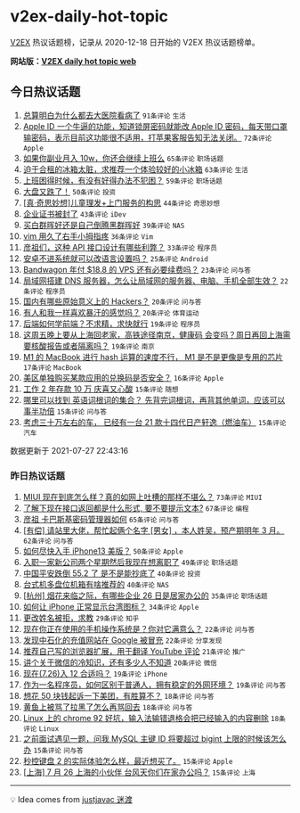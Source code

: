 # v2ex-daily-hot-topic

[V2EX](https://www.v2ex.com/) 热议话题榜，记录从 2020-12-18 日开始的 V2EX 热议话题榜单。

**网站版：[V2EX daily hot topic web](https://boojack.github.io/v2ex-daily-hot-topic-web/)**

## 今日热议话题

<!-- TODAY BEGIN -->

1. [总算明白为什么都去大医院看病了](https://www.v2ex.com/t/791976) `91条评论` `生活`
1. [Apple ID 一个牛逼的功能，知道锁屏密码就能改 Apple ID 密码，每天带口罩输密码，表示目前这功能很不适用，打苹果客服告知无法关闭。](https://www.v2ex.com/t/792015) `72条评论` `Apple`
1. [如果你副业月入 10w，你还会继续上班么](https://www.v2ex.com/t/792067) `65条评论` `职场话题`
1. [迫于合租的冰箱太脏，求推荐一个体验较好的小冰箱](https://www.v2ex.com/t/792002) `63条评论` `生活`
1. [上班困得时候，有没有好得办法不犯困？](https://www.v2ex.com/t/791982) `59条评论` `职场话题`
1. [大盘又跌了！](https://www.v2ex.com/t/792061) `50条评论` `投资`
1. [[真·奇思妙想]儿童理发+上门服务的构思](https://www.v2ex.com/t/792047) `44条评论` `奇思妙想`
1. [企业证书被封了](https://www.v2ex.com/t/791985) `43条评论` `iDev`
1. [买白群晖好还是自己倒腾黑群晖好](https://www.v2ex.com/t/792068) `39条评论` `NAS`
1. [vim 用久了右手小拇指疼](https://www.v2ex.com/t/792022) `36条评论` `Vim`
1. [彦祖们，这种 API 接口设计有哪些利弊？](https://www.v2ex.com/t/791983) `33条评论` `程序员`
1. [安卓不进系统就可以改语言设置吗？](https://www.v2ex.com/t/792101) `25条评论` `Android`
1. [Bandwagon 年付 $18.8 的 VPS 还有必要续费吗？](https://www.v2ex.com/t/792085) `23条评论` `问与答`
1. [局域网搭建 DNS 服务器，怎么让局域网的服务器、电脑、手机全部生效？](https://www.v2ex.com/t/792107) `22条评论` `程序员`
1. [国内有哪些原始意义上的 Hackers？](https://www.v2ex.com/t/792111) `20条评论` `问与答`
1. [有人和我一样喜欢暴汗的感觉吗？](https://www.v2ex.com/t/792030) `20条评论` `体育运动`
1. [后端如何学前端？不求精，求快就行](https://www.v2ex.com/t/792134) `19条评论` `程序员`
1. [这周五晚上要从上海回老家，高铁途径南京，健康码 会变吗？周日再回上海需要核酸报告或者隔离吗？](https://www.v2ex.com/t/791966) `19条评论` `南京`
1. [M1 的 MacBook 进行 hash 运算的速度不行， M1 是不是更像是专用的芯片](https://www.v2ex.com/t/791996) `17条评论` `MacBook`
1. [美区单独购买某款应用的兑换码是否安全？](https://www.v2ex.com/t/791965) `16条评论` `Apple`
1. [工作 2 年存款 10 万 庆喜又心酸](https://www.v2ex.com/t/792110) `15条评论` `随想`
1. [哪里可以找到 英语词根词的集合？ 先背完词根词，再背其他单词，应该可以事半功倍](https://www.v2ex.com/t/792089) `15条评论` `问与答`
1. [考虑三十万左右的车， 已经有一台 21 款十四代日产轩逸（燃油车）](https://www.v2ex.com/t/791997) `15条评论` `汽车`

数据更新于 2021-07-27 22:43:16

<!-- TODAY END -->

### 昨日热议话题

<!-- YESTERDAY BEGIN -->

1. [MIUI 现在到底怎么样？真的如网上吐槽的那样不堪么？](https://www.v2ex.com/t/791801) `73条评论` `MIUI`
1. [了解下现在接口返回都是什么形式, 要不要提示文本?](https://www.v2ex.com/t/791754) `67条评论` `编程`
1. [彦祖 卡巴斯基密码管理器如何](https://www.v2ex.com/t/791761) `65条评论` `问与答`
1. [[有偿] 请站里大佬，帮忙起俩个名字 [男女] ，本人姓吴，预产期明年 3 月。](https://www.v2ex.com/t/791737) `62条评论` `问与答`
1. [如何尽快入手 iPhone13 美版？](https://www.v2ex.com/t/791835) `50条评论` `Apple`
1. [入职一家新公司两个星期然后我现在想离职了](https://www.v2ex.com/t/791739) `49条评论` `职场话题`
1. [中国平安跌倒 55.2 了 是不是能抄底了](https://www.v2ex.com/t/791782) `40条评论` `投资`
1. [台式机多盘位机箱有啥推荐的](https://www.v2ex.com/t/791791) `40条评论` `NAS`
1. [[杭州] 烟花来临之际，有哪些企业 26 日是居家办公的](https://www.v2ex.com/t/791741) `35条评论` `职场话题`
1. [如何让 iPhone 正常显示台湾图标？](https://www.v2ex.com/t/791716) `34条评论` `Apple`
1. [更改姓名被拒，求教](https://www.v2ex.com/t/791892) `29条评论` `知乎`
1. [现在你正在使用的手机操作系统是？你对它满意么？](https://www.v2ex.com/t/791910) `22条评论` `问与答`
1. [发现中石化的充值网站在 Google 被冒充](https://www.v2ex.com/t/791792) `22条评论` `分享发现`
1. [推荐自己写的浏览器扩展，用于翻译 YouTube 评论](https://www.v2ex.com/t/791871) `21条评论` `推广`
1. [讲个关于微信的冷知识，还有多少人不知道](https://www.v2ex.com/t/791824) `20条评论` `微信`
1. [现在(7.26)入 12 合适吗？](https://www.v2ex.com/t/791760) `19条评论` `iPhone`
1. [作为一名程序员，如何区别于普通人，拥有稳定的外网环境？](https://www.v2ex.com/t/791787) `19条评论` `问与答`
1. [想花 50 块钱起诉一下美团，有胜算不？](https://www.v2ex.com/t/791878) `18条评论` `问与答`
1. [黄鱼上被骂了拉黑了怎么再骂回去](https://www.v2ex.com/t/791853) `18条评论` `问与答`
1. [Linux 上的 chrome 92 好坑，输入法输错退格会把已经输入的内容删除](https://www.v2ex.com/t/791736) `18条评论` `Linux`
1. [之前面试遇见一题，问我 MySQL 主键 ID 将要超过 bigint 上限的时候该怎么办](https://www.v2ex.com/t/791877) `15条评论` `问与答`
1. [秒控键盘 2 的实际体验怎么样，最近想买了。](https://www.v2ex.com/t/791778) `15条评论` `Apple`
1. [[上海] 7 月 26 上海的小伙伴 台风天你们在家办公吗？](https://www.v2ex.com/t/791770) `15条评论` `上海`

<!-- YESTERDAY END -->

---

💡 Idea comes from [justjavac 迷渡](https://github.com/justjavac/)
